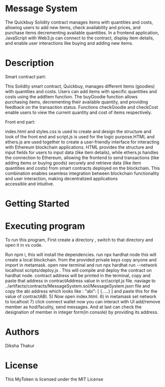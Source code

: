 # Message System
The Quickbuy Solidity contract manages items with quantities and costs, allowing users to add new items, check availability and prices, and purchase items decrementing available quantities. In a frontend application, JavaScript with Web3.js can connect to the contract, display item details, and enable user interactions like buying and adding new items.

# Description
Smart contract part:

This Solidity smart contract, Quickbuy, manages different items (goodies) with quantities and costs. Users can add items with specific quantities and costs using the addItem function. The buyGoodie function allows purchasing items, decrementing their available quantity, and providing feedback on the transaction status. Functions checkGoodie and checkCost enable users to view the current quantity and cost of items respectively.

Front end part:

index.html and styles.css is used to create and design the structure and look of the front end and script.js is used for the logic purpose.HTML and ethers.js are used together to create a user-friendly interface for interacting with Ethereum blockchain applications. HTML provides the structure and input fields for users to input data (like item details), while ethers.js handles the connection to Ethereum, allowing the frontend to send transactions (like adding items or buying goods) securely and retrieve data (like item quantities and costs) from smart contracts deployed on the blockchain. This combination enables seamless integration between blockchain functionality and user interaction, making decentralized applications accessible and intuitive.

# Getting Started
# Executing program
To run this program, First create a directory , switch to that directory and open it in vs code.

Run npm i, this will install the dependencies.
run npx hardhat node this will create a local blockchain. from the provided private keys copy anyone and import in metamask.
open new terminal and run npx hardhat run --network localhost scripts/deploy.js . This will compile and deploy the contract on hardhat node. contract address will be printed in the terminal, copy and paste that address in contractAddress value in src\script.js file.
naviage to ../artifacts/contracts/MessageSystem.sol/MessageSystem.json file and copy the abi address which looks like :
"abi": [
  {.....}
 ]
and paste this for the value of contractABI. 5) Now open index.html. 6) in metamask set network to localhost 7) click connect wallet now you can interact with UI add/remove member as hod/faculity, send messages. And at last can check the designation of member in integer form(in console) by providing its address.

# Authors

Diksha Thakur

# License

This MyToken is licensed under the MIT License
